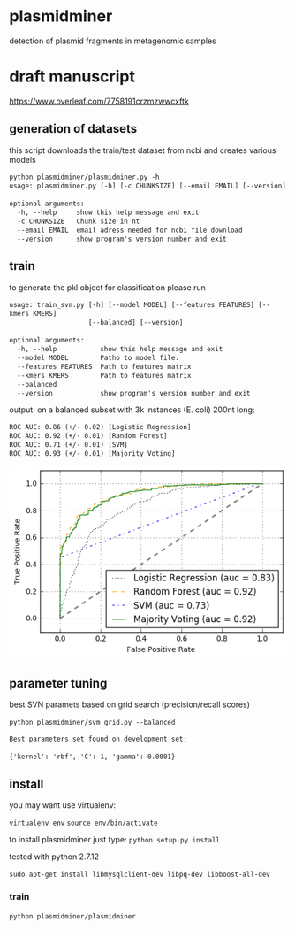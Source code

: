 # plasmidminer

detection of plasmid fragments in metagenomic samples

# draft manuscript
https://www.overleaf.com/7758191crzmzwwcxftk

## generation of datasets

this script downloads the train/test dataset from ncbi and creates various models

```
python plasmidminer/plasmidminer.py -h
usage: plasmidminer.py [-h] [-c CHUNKSIZE] [--email EMAIL] [--version]

optional arguments:
  -h, --help     show this help message and exit
  -c CHUNKSIZE   Chunk size in nt
  --email EMAIL  email adress needed for ncbi file download
  --version      show program's version number and exit
```


## train
to generate the pkl object for classification please run
```
usage: train_svm.py [-h] [--model MODEL] [--features FEATURES] [--kmers KMERS]
                    [--balanced] [--version]

optional arguments:
  -h, --help           show this help message and exit
  --model MODEL        Patho to model file.
  --features FEATURES  Path to features matrix
  --kmers KMERS        Path to features matrix
  --balanced
  --version            show program's version number and exit
```

output:
on a balanced subset with 3k instances (E. coli) 200nt long:
```
ROC AUC: 0.86 (+/- 0.02) [Logistic Regression]
ROC AUC: 0.92 (+/- 0.01) [Random Forest]
ROC AUC: 0.71 (+/- 0.01) [SVM]
ROC AUC: 0.93 (+/- 0.01) [Majority Voting]
```

![alt text](index.png "ROC")

## parameter tuning
best SVN paramets based on grid search (precision/recall scores)

`python plasmidminer/svm_grid.py --balanced`

```
Best parameters set found on development set:

{'kernel': 'rbf', 'C': 1, 'gamma': 0.0001}
```

## install
you may want use virtualenv:

`virtualenv env`
`source env/bin/activate`

to install plasmidminer just type: `python setup.py install`

tested with python 2.7.12


`sudo apt-get install libmysqlclient-dev libpq-dev libboost-all-dev`

### train
`python plasmidminer/plasmidminer`

